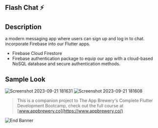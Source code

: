 ## Flash Chat ⚡️

## Description
a modern messaging app where users can sign up and log in to chat.
incorporate Firebase into our Flutter apps.
- Firebase Cloud Firestore
- Firebase authentication package to equip our app with a cloud-based NoSQL database and secure authentication methods.

## Sample Look
![Screenshot 2023-09-21 181631](https://github.com/Sherry-jsp/flashchat/assets/111681310/54427445-682a-48fd-8241-acc24fca69b8)
![Screenshot 2023-09-21 181608](https://github.com/Sherry-jsp/flashchat/assets/111681310/a0866bdf-bc68-458d-870b-5853ea75466c)


>This is a companion project to The App Brewery's Complete Flutter Development Bootcamp, check out the full course at [www.appbrewery.co](https://www.appbrewery.co/)

![End Banner](https://github.com/londonappbrewery/Images/blob/master/readme-end-banner.png)
